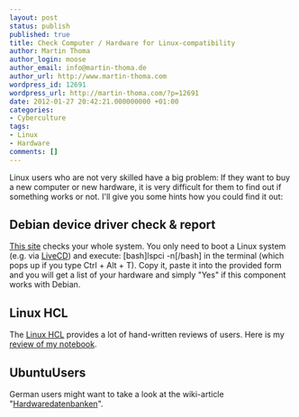 ```yaml
---
layout: post
status: publish
published: true
title: Check Computer / Hardware for Linux-compatibility
author: Martin Thoma
author_login: moose
author_email: info@martin-thoma.de
author_url: http://www.martin-thoma.com
wordpress_id: 12691
wordpress_url: http://martin-thoma.com/?p=12691
date: 2012-01-27 20:42:21.000000000 +01:00
categories:
- Cyberculture
tags:
- Linux
- Hardware
comments: []
---
```

Linux users who are not very skilled have a big problem: If they want to buy a new computer or new hardware, it is very difficult for them to find out if something works or not. I'll give you some hints how you could find it out:

<h2>Debian device driver check & report</h2>
<a href="http://kmuto.jp/debian/hcl/">This site</a> checks your whole system. You only need to boot a Linux system (e.g. via <a href="http://en.wikipedia.org/wiki/Live_CD">LiveCD</a>) and execute:
[bash]lspci -n[/bash] in the terminal (which pops up if you type Ctrl + Alt + T). Copy it, paste it into the provided form and you will get a list of your hardware and simply "Yes" if this component works with Debian.

<h2>Linux HCL</h2>
The <a href="http://linuxhcl.com/">Linux HCL</a> provides a lot of hand-written reviews of users. Here is my <a href="http://linuxhcl.com/browse/product?id=7719">review of my notebook</a>.

<h2>UbuntuUsers</h2>
German users might want to take a look at the wiki-article "<a href="http://wiki.ubuntuusers.de/Hardwaredatenbanken">Hardwaredatenbanken</a>".
